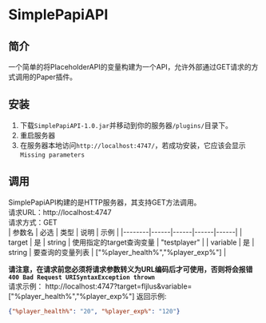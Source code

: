 # SimplePapiAPI
## 简介  
一个简单的将PlaceholderAPI的变量构建为一个API，允许外部通过GET请求的方式调用的Paper插件。
## 安装
1. 下载`SimplePapiAPI-1.0.jar`并移动到你的服务器`/plugins/`目录下。
2. 重启服务器
3. 在服务器本地访问`http://localhost:4747/`，若成功安装，它应该会显示`Missing parameters`
## 调用
SimplePapiAPI构建的是HTTP服务器，其支持GET方法调用。  
请求URL：http://localhost:4747  
请求方式：GET  
| 参数名 | 必选 | 类型 | 说明 | 示例 |
|--------|------|------|------|------|
| target | 是 | string | 使用指定的target查询变量 | "testplayer" |
| variable | 是 | string | 要查询的变量列表 | ["%player_health%","%player_exp%"] |  

**请注意，在请求前您必须将请求参数转义为URL编码后才可使用，否则将会报错 `400 Bad Request URISyntaxException thrown`**  
请求示例：
http://localhost:4747?target=fljlus&variable=["%player_health%","%player_exp%"]
返回示例:
```json
{"%player_health%": "20", "%player_exp%": "120"}
```

